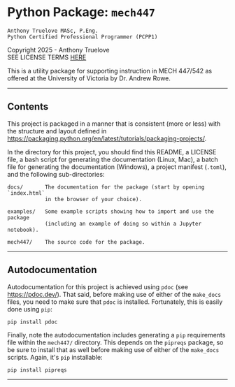 # Python Package: `mech447`

    Anthony Truelove MASc, P.Eng.
    Python Certified Professional Programmer (PCPP1)

Copyright 2025 - Anthony Truelove  
SEE LICENSE TERMS [HERE](./LICENSE)

This is a utility package for supporting instruction in MECH 447/542 as
offered at the University of Victoria by Dr. Andrew Rowe.

--------


## Contents

This project is packaged in a manner that is consistent (more or less) with
the structure and layout defined in <https://packaging.python.org/en/latest/tutorials/packaging-projects/>.

In the directory for this project, you should find this README, a LICENSE file,
a bash script for generating the documentation (Linux, Mac), a batch file for
generating the documentation (Windows), a project manifest (`.toml`), and
the following sub-directories:

    docs/       The documentation for the package (start by opening `index.html`
                in the browser of your choice).

    examples/   Some example scripts showing how to import and use the package
                (including an example of doing so within a Jupyter notebook).

    mech447/    The source code for the package.

--------


## Autodocumentation

Autodocumentation for this project is achieved using `pdoc` (see
<https://pdoc.dev/>). That said, before making use of either of the `make_docs`
files, you need to make sure that `pdoc` is installed. Fortunately, this is 
easily done using `pip`:

    pip install pdoc

Finally, note the autodocumentation includes generating a `pip` requirements
file within the `mech447/` directory. This depends on the `pipreqs` package, so
be sure to install that as well before making use of either of the `make_docs`
scripts. Again, it's `pip` installable:

    pip install pipreqs

--------
